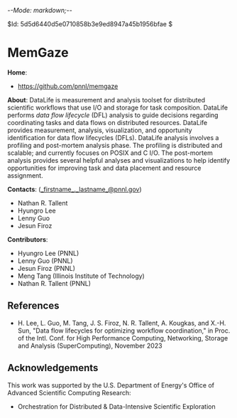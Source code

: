 -*-Mode: markdown;-*-

$Id: 5d5d6440d5e0710858b3e9ed8947a45b1956bfae $


MemGaze
=============================================================================

**Home**:
  - https://github.com/pnnl/memgaze


**About**: DataLife is measurement and analysis toolset for
distributed scientific workflows that use I/O and storage for task
composition. DataLife performs _data flow lifecycle_ (DFL) analysis to
guide decisions regarding coordinating tasks and data flows on
distributed resources. DataLife provides measurement, analysis,
visualization, and opportunity identification for data flow lifecycles
(DFLs). DataLife analysis involves a profiling and post-mortem
analysis phase. The profiling is distributed and scalable; and
currently focuses on POSIX and C I/O. The post-mortem analysis
provides several helpful analyses and visualizations to help identify
opportunities for improving task and data placement and resource
assignment.


**Contacts**: (_firstname_._lastname_@pnnl.gov)
  - Nathan R. Tallent
  - Hyungro Lee
  - Lenny Guo
  - Jesun Firoz

**Contributors**:
  - Hyungro Lee (PNNL)
  - Lenny Guo (PNNL)
  - Jesun Firoz (PNNL)
  - Meng Tang (Illinois Institute of Technology)
  - Nathan R. Tallent (PNNL)
  

References
-----------------------------------------------------------------------------

* H. Lee, L. Guo, M. Tang, J. S. Firoz, N. R. Tallent, A. Kougkas, and X.-H. Sun, "Data flow lifecycles for optimizing workflow coordination," in Proc. of the Intl. Conf. for High Performance Computing, Networking, Storage and Analysis (SuperComputing), November 2023



Acknowledgements
-----------------------------------------------------------------------------

This work was supported by the U.S. Department of Energy's Office of
Advanced Scientific Computing Research:

- Orchestration for Distributed & Data-Intensive Scientific Exploration



